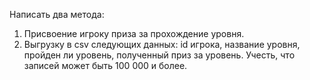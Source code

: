 Написать два метода:
1. Присвоение игроку приза за прохождение уровня.
2. Выгрузку в csv следующих данных: id игрока, название уровня, пройден ли уровень, полученный приз за уровень. Учесть, что записей может быть 100 000 и более.